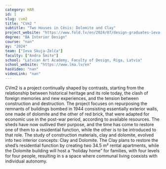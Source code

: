 ```yaml
---
category: HAR
id: 1
slug: cvm2
title: "CVm2 "
subtitle: "Two Houses in Cēsis: Dolomite and Clay"
project_website: "https://www.fold.lv/en/2024/07/design-graduates-ieva-skuja-zelca/"
degree: "BA Interior Design"
course: "nan"
ay: "2024"
team: ["Ieva Skuja-Zelča"]
faculty: ["Andra Šmite"]
school: "Latvian Art Academy, Faculty of Design, Riga, Latvia"
school_website: "https://www.lma.lv/en"
hasVideo: "nan"
videoLink: "nan"
---
```


CVm2 is a project continually shaped by contrasts, starting from the relationship between historical heritage and its role today, the clash of foreign memories and new experiences, and the tension between construction and destruction. The project focuses on repurposing the remnants of buildings bombed in 1944 consisting essentially exterior walls, one made of dolomite and the other of red brick, that were adapted for economic use in the post-war period, according to available resources. The sheds have now outlived their purpose, and the time has come to restore one of them to a residential function, while the other is to be introduced to that role. The study of construction materials, clay and dolomite, evolved into two interior concepts: Clay and Dolomite. The Clay plans to restore the shed’s residential function by creating two 34.5 m² rental apartments, while the Dolomite building will host a “holiday home” for families, with four levels for four people, resulting in s a space where communal living coexists with individual autonomy.
